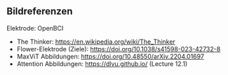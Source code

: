 ## Bildreferenzen

Elektrode: OpenBCI
- The Thinker: https://en.wikipedia.org/wiki/The_Thinker
- Flower-Elektrode (Ziele): https://doi.org/10.1038/s41598-023-42732-8
- MaxViT Abbildungen: https://doi.org/10.48550/arXiv.2204.01697
- Attention Abbildungen: https://dlvu.github.io/ (Lecture 12.1)